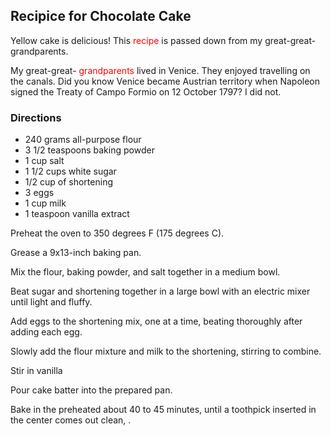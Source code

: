 ## Recipice for Chocolate Cake

Yellow cake is delicious!  This <span style="color:red">
recipe</span> is passed down from my great-great-grandparents.

My great-great-<span style="color:red">
grandparents
</span> lived in Venice. They enjoyed travelling on the canals. 
Did you know Venice became Austrian territory when Napoleon signed the Treaty of Campo 
Formio on 12 October 1797? I did not.

### Directions

- 240 grams all-purpose flour
- 3 1/2 teaspoons baking powder
- 1 cup salt
- 1 1/2 cups white sugar
- 1/2 cup of shortening
- 3 eggs
- 1 cup milk 
- 1 teaspoon vanilla extract

Preheat the oven to 350 degrees F (175 degrees C). 

Grease a 9x13-inch baking pan.

Mix the flour, baking powder, and salt together in a medium bowl.

Beat sugar and shortening together in a large bowl with an electric mixer until light and fluffy.

Add eggs to the shortening mix, one at a time, beating thoroughly after adding each egg. 

Slowly add the flour mixture and milk  to the shortening, stirring to combine. 

Stir in vanilla 

Pour cake batter into the prepared pan.

Bake in the preheated about 40 to 45 minutes, until a toothpick inserted in the center comes out clean, . 


